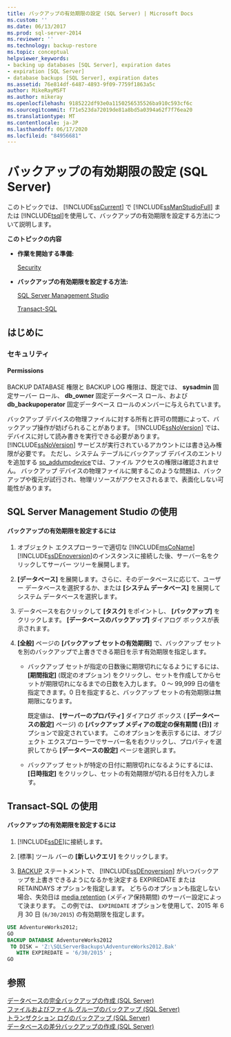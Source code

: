 ```yaml
---
title: バックアップの有効期限の設定 (SQL Server) | Microsoft Docs
ms.custom: ''
ms.date: 06/13/2017
ms.prod: sql-server-2014
ms.reviewer: ''
ms.technology: backup-restore
ms.topic: conceptual
helpviewer_keywords:
- backing up databases [SQL Server], expiration dates
- expiration [SQL Server]
- database backups [SQL Server], expiration dates
ms.assetid: 76e814df-6487-4893-9f09-7759f1863a5c
author: MikeRayMSFT
ms.author: mikeray
ms.openlocfilehash: 9185222df93e0a1150256535526ba910c593cf6c
ms.sourcegitcommit: f71e523da72019de81a8bd5a0394a62f7f76ea20
ms.translationtype: MT
ms.contentlocale: ja-JP
ms.lasthandoff: 06/17/2020
ms.locfileid: "84956681"
---
```

# <a name="set-the-expiration-date-on-a-backup-sql-server"></a>バックアップの有効期限の設定 (SQL Server)
  このトピックでは、 [!INCLUDE[ssCurrent](../../includes/sscurrent-md.md)] で [!INCLUDE[ssManStudioFull](../../includes/ssmanstudiofull-md.md)] または [!INCLUDE[tsql](../../includes/tsql-md.md)]を使用して、バックアップの有効期限を設定する方法について説明します。  
  
 **このトピックの内容**  
  
-   **作業を開始する準備:**  
  
     [Security](#Security)  
  
-   **バックアップの有効期限を設定する方法:**  
  
     [SQL Server Management Studio](#SSMSProcedure)  
  
     [Transact-SQL](#TsqlProcedure)  
  
##  <a name="before-you-begin"></a><a name="BeforeYouBegin"></a> はじめに  
  
###  <a name="security"></a><a name="Security"></a> セキュリティ  
  
####  <a name="permissions"></a><a name="Permissions"></a> Permissions  
 BACKUP DATABASE 権限と BACKUP LOG 権限は、既定では、 **sysadmin** 固定サーバー ロール、 **db_owner** 固定データベース ロール、および **db_backupoperator** 固定データベース ロールのメンバーに与えられています。  
  
 バックアップ デバイスの物理ファイルに対する所有と許可の問題によって、バックアップ操作が妨げられることがあります。 [!INCLUDE[ssNoVersion](../../includes/ssnoversion-md.md)] では、デバイスに対して読み書きを実行できる必要があります。 [!INCLUDE[ssNoVersion](../../includes/ssnoversion-md.md)] サービスが実行されているアカウントには書き込み権限が必要です。 ただし、システム テーブルにバックアップ デバイスのエントリを追加する [sp_addumpdevice](/sql/relational-databases/system-stored-procedures/sp-addumpdevice-transact-sql)では、ファイル アクセスの権限は確認されません。 バックアップ デバイスの物理ファイルに関するこのような問題は、バックアップや復元が試行され、物理リソースがアクセスされるまで、表面化しない可能性があります。  
  
##  <a name="using-sql-server-management-studio"></a><a name="SSMSProcedure"></a> SQL Server Management Studio の使用  
  
#### <a name="to-set-the-expiration-date-on-a-backup"></a>バックアップの有効期限を設定するには  
  
1.  オブジェクト エクスプローラーで適切な [!INCLUDE[msCoName](../../includes/msconame-md.md)][!INCLUDE[ssDEnoversion](../../../includes/ssdenoversion-md.md)]のインスタンスに接続した後、サーバー名をクリックしてサーバー ツリーを展開します。  
  
2.  **[データベース]** を展開します。さらに、そのデータベースに応じて、ユーザー データベースを選択するか、または **[システム データベース]** を展開してシステム データベースを選択します。  
  
3.  データベースを右クリックして **[タスク]** をポイントし、 **[バックアップ]** をクリックします。 **[データベースのバックアップ]** ダイアログ ボックスが表示されます。  
  
4.  **[全般]** ページの **[バックアップ セットの有効期限]** で、バックアップ セットを別のバックアップで上書きできる期日を示す有効期限を指定します。  
  
    -   バックアップ セットが指定の日数後に期限切れになるようにするには、 **[期間指定]** \(既定のオプション) をクリックし、セットを作成してからセットが期限切れになるまでの日数を入力します。 0 ～ 99,999 日の値を指定できます。0 日を指定すると、バックアップ セットの有効期限は無期限になります。  
  
         既定値は、 **[サーバーのプロパティ]** ダイアログ ボックス ( **[データベースの設定]** ページ) の **[バックアップ メディアの既定の保有期間 (日)]** オプションで設定されています。 このオプションを表示するには、オブジェクト エクスプローラーでサーバー名を右クリックし、プロパティを選択してから **[データベースの設定]** ページを選択します。  
  
    -   バックアップ セットが特定の日付に期限切れになるようにするには、 **[日時指定]** をクリックし、セットの有効期限が切れる日付を入力します。  
  
##  <a name="using-transact-sql"></a><a name="TsqlProcedure"></a> Transact-SQL の使用  
  
#### <a name="to-set-the-expiration-date-on-a-backup"></a>バックアップの有効期限を設定するには  
  
1.  [!INCLUDE[ssDE](../../includes/ssde-md.md)]に接続します。  
  
2.  [標準] ツール バーの **[新しいクエリ]** をクリックします。  
  
3.  [BACKUP](/sql/t-sql/statements/backup-transact-sql) ステートメントで、 [!INCLUDE[ssDEnoversion](../../../includes/ssdenoversion-md.md)] がいつバックアップを上書きできるようになるかを決定する EXPIREDATE または RETAINDAYS オプションを指定します。 どちらのオプションも指定しない場合、失効日は [media retention](../../database-engine/configure-windows/configure-the-media-retention-server-configuration-option.md) (メディア保持期間) のサーバー設定によって決まります。 この例では、 `EXPIREDATE` オプションを使用して、2015 年 6 月 30 日 (`6/30/2015`) の有効期限を指定します。  
  
```sql  
USE AdventureWorks2012;  
GO  
BACKUP DATABASE AdventureWorks2012  
 TO DISK = 'Z:\SQLServerBackups\AdventureWorks2012.Bak'  
   WITH EXPIREDATE = '6/30/2015' ;  
GO  
```  
  
## <a name="see-also"></a>参照  
 [データベースの完全バックアップの作成 &#40;SQL Server&#41;](create-a-full-database-backup-sql-server.md)   
 [ファイルおよびファイル グループのバックアップ &#40;SQL Server&#41;](back-up-files-and-filegroups-sql-server.md)   
 [トランザクション ログのバックアップ &#40;SQL Server&#41;](back-up-a-transaction-log-sql-server.md)   
 [データベースの差分バックアップの作成 &#40;SQL Server&#41;](create-a-differential-database-backup-sql-server.md)  
  
  
